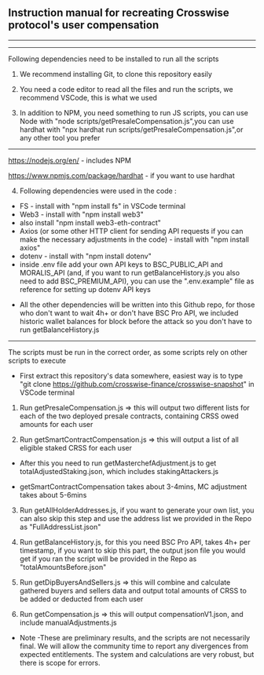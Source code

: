 Instruction manual for recreating Crosswise protocol's user compensation
-----------------------------------
------------------
------

Following dependencies need to be installed to run all the scripts
1. We recommend installing Git, to clone this repository easily
2. You need a code editor to read all the files and run the scripts, we recommend VSCode, this is what we used

3. In addition to NPM, you need something to run JS scripts,  you can use Node with "node scripts/getPresaleCompensation.js",you can use hardhat with "npx hardhat run scripts/getPresaleCompensation.js",or any other tool you prefer
----------------------------------
https://nodejs.org/en/ - includes NPM

https://www.npmjs.com/package/hardhat - if you want to use hardhat

4. Following dependencies were used in the code : 
- FS - install with "npm install fs" in VSCode terminal 
- Web3 - install with "npm install web3"
- also install "npm install web3-eth-contract"
- Axios (or some other HTTP client for sending API requests if you can make the necessary adjustments in the code) - install with "npm install axios"
- dotenv - install with "npm install dotenv"
- inside .env file add your own API keys to BSC_PUBLIC_API and MORALIS_API (and, if you want to run getBalanceHistory.js you also need to add BSC_PREMIUM_API), you can use    the       ".env.example" file as reference for setting up dotenv API keys

* All the other dependencies will be written into this Github repo, for those who don't want to wait 4h+ or don't have BSC Pro API, we included historic wallet balances for block before the attack so you don't have to run getBalanceHistory.js 
-----------------------------------
The scripts must be run in the correct order, as some scripts rely on other scripts to execute
* First extract this repository's data somewhere, easiest way is to type "git clone https://github.com/crosswise-finance/crosswise-snapshot" in VSCode terminal 

1. Run getPresaleCompensation.js => this will output two different lists for each of the two deployed presale contracts, containing CRSS owed amounts for each user

2. Run getSmartContractCompensation.js => this will output a list of all eligible staked CRSS for each user
- After this you need to run getMasterchefAdjustment.js to get totalAdjustedStaking.json, which includes stakingAttackers.js
* getSmartContractCompensation takes about 3-4mins, MC adjustment takes about 5-6mins

3. Run getAllHolderAddresses.js, if you want to generate your own list, you can also skip this step and use the address list we provided in the Repo as "FullAddressList.json"

4. Run getBalanceHistory.js, for this you need BSC Pro API, takes 4h+ per timestamp, if you want to skip this part, the output json file you would get if you ran the script will be provided in the Repo as "totalAmountsBefore.json"

5. Run getDipBuyersAndSellers.js => this will combine and calculate gathered buyers and sellers data and output total amounts of CRSS to be added or deducted from each user

6. Run getCompensation.js => this will output compensationV1.json, and include manualAdjustments.js

* Note
-These are preliminary results, and the scripts are not necessarily final. We will allow  the community time to report any divergences from expected entitlements. The system and calculations are very robust, but there is scope for errors.